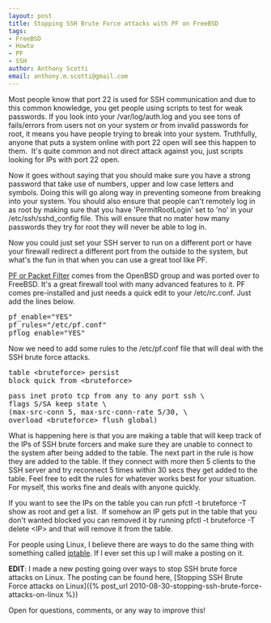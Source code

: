 ```yaml
--- 
layout: post
title: Stopping SSH Brute Force attacks with PF on FreeBSD
tags: 
- FreeBSD
- Howto
- PF
- SSH
author: Anthony Scotti
email: anthony.m.scotti@gmail.com
---
```

Most people know that port 22 is used for SSH communication and due to this common knowledge, you get people using scripts to test for weak passwords. If you look into your /var/log/auth.log and you see tons of fails/errors from users not on your system or from invalid passwords for root, it means you have people trying to break into your system. Truthfully, anyone that puts a system online with port 22 open will see this happen to them.  It's quite common and not direct attack against you, just scripts looking for IPs with port 22 open.

Now it goes without saying that you should make sure you have a strong password that take use of numbers, upper and low case letters and symbols. Doing this will go along way in preventing someone from breaking into your system. You should also ensure that people can't remotely log in as root by making sure that you have 'PermitRootLogin' set to 'no' in your /etc/ssh/sshd_config file. This will ensure that no mater how many passwords they try for root they will never be able to log in.

Now you could just set your SSH server to run on a different port or have your firewall redirect a different port from the outside to the system, but what's the fun in that when you can use a great tool like PF.

[PF or Packet Filter](http://openbsd.org/faq/pf/) comes from the OpenBSD group and was ported over to FreeBSD. It's a great firewall tool with many advanced features to it. PF comes pre-installed and just needs a quick edit to your /etc/rc.conf. Just add the lines below.
<pre>pf_enable="YES"
pf_rules="/etc/pf.conf"
pflog_enable="YES"</pre>
Now we need to add some rules to the /etc/pf.conf file that will deal with the SSH brute force attacks.
<pre>table &lt;bruteforce&gt; persist
block quick from &lt;bruteforce&gt;</pre>
<pre>pass inet proto tcp from any to any port ssh \
flags S/SA keep state \
(max-src-conn 5, max-src-conn-rate 5/30, \
overload &lt;bruteforce&gt; flush global)</pre>
What is happening here is that you are making a table that will keep track of the IPs of SSH brute forcers and make sure they are unable to connect to the system after being added to the table. The next part in the rule is how they are added to the table. If they connect with more then 5 clients to the SSH server and try reconnect 5 times within 30 secs they get added to the table. Feel free to edit the rules for whatever works best for your situation. For myself, this works fine and deals with anyone quickly.

If you want to see the IPs on the table you can run pfctl -t bruteforce -T show as root and get a list.  If somehow an IP gets put in the table that you don't wanted blocked you can removed it by running pfctl -t bruteforce -T delete &lt;IP&gt; and that will remove it from the table.

For people using Linux, I believe there are ways to do the same thing with something called [iptable](http://en.wikipedia.org/wiki/Iptables). If I ever set this up I will make a posting on it.

**EDIT**: I made a new posting going over ways to stop SSH brute force attacks on Linux. The posting can be found here, [Stopping SSH Brute Force attacks on Linux]({% post_url 2010-08-30-stopping-ssh-brute-force-attacks-on-linux %})

Open for questions, comments, or any way to improve this!

